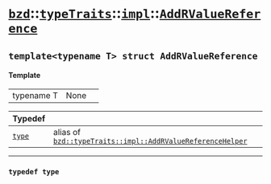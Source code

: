 # [`bzd`](../../../../index.md)::[`typeTraits`](../../../index.md)::[`impl`](../../index.md)::[`AddRValueReference`](../index.md)

## `template<typename T> struct AddRValueReference`

#### Template
||||
|---:|:---|:---|
|typename T|None||

|Typedef||
|:---|:---|
|[`type`](./index.md)|alias of [`bzd::typeTraits::impl::AddRValueReferenceHelper`](../addrvaluereferencehelper/index.md)|
------
### `typedef type`

